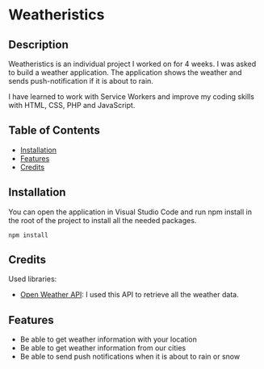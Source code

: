 # Weatheristics

## Description

Weatheristics is an individual project I worked on for 4 weeks. I was asked to build a weather application. The application shows the weather and sends push-notification if it is about to rain.

I have learned to work with Service Workers and improve my coding skills with HTML, CSS, PHP and JavaScript.

## Table of Contents

- [Installation](#installation)
- [Features](#features)
- [Credits](#credits)

## Installation

You can open the application in Visual Studio Code and run npm install in the root of the project to install all the needed packages.
```
npm install
```

## Credits 

Used libraries:
- [Open Weather API](https://openweathermap.org/api): I used this API to retrieve all the weather data.

## Features

- Be able to get weather information with your location
- Be able to get weather information from our cities
- Be able to send push notifications when it is about to rain or snow
